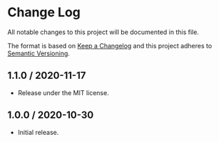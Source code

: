 # Change Log

All notable changes to this project will be documented in this file.

The format is based on [Keep a Changelog](https://keepachangelog.com/)
and this project adheres to [Semantic Versioning](https://semver.org/).

## 1.1.0 / 2020-11-17

- Release under the MIT license.

## 1.0.0 / 2020-10-30

- Initial release.
